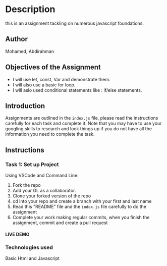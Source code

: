 # Description

this is an assignment tackling on numerous javascript foundations.

## Author 

Mohamed, Abdirahman 

## Objectives of the Assignment

- I will use let, const, Var and demonstrate them.
- I will also use  a basic for loop.
- I will aslo used conditional statements like : if/else statements.

## Introduction

Assignments are outlined in the `index.js` file, please read the instructions carefully for each task and complete it. Note that you may have to use your googling skills to research and look things up if you do not have all the information you need to complete the task.


## Instructions

### Task 1: Set up Project

Using VSCode and Command Line:


1. Fork the repo
2. Add your GL as a collaborator.
3. Clone your forked version of the repo
4. cd into your repo and create a branch with your first and last name
4. Read this "README" file and the `index.js` file carefully to do the assignment
5. Complete your work making regular commits, when you finish the assignment, commit and create a pull request

#### LIVE DEMO


### Technologies used

Basic Html and Javascript